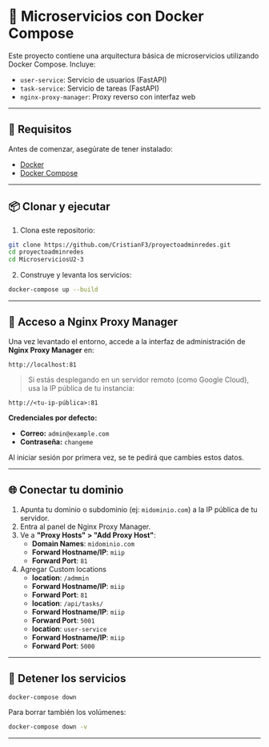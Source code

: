 
# 🧩 Microservicios con Docker Compose

Este proyecto contiene una arquitectura básica de microservicios utilizando Docker Compose. Incluye:

- `user-service`: Servicio de usuarios (FastAPI)
- `task-service`: Servicio de tareas (FastAPI)
- `nginx-proxy-manager`: Proxy reverso con interfaz web 

---

## 🚀 Requisitos

Antes de comenzar, asegúrate de tener instalado:

- [Docker](https://docs.docker.com/get-docker/)
- [Docker Compose](https://docs.docker.com/compose/)

---

## 📦 Clonar y ejecutar

1. Clona este repositorio:

```bash
git clone https://github.com/CristianF3/proyectoadminredes.git
cd proyectoadminredes
cd MicroserviciosU2-3
```

2. Construye y levanta los servicios:

```bash
docker-compose up --build
```

---

## 🔐 Acceso a Nginx Proxy Manager

Una vez levantado el entorno, accede a la interfaz de administración de **Nginx Proxy Manager** en:

```
http://localhost:81
```

> Si estás desplegando en un servidor remoto (como Google Cloud), usa la IP pública de tu instancia:

```
http://<tu-ip-pública>:81
```

**Credenciales por defecto:**
- **Correo:** `admin@example.com`
- **Contraseña:** `changeme`

Al iniciar sesión por primera vez, se te pedirá que cambies estos datos.

---

## 🌐 Conectar tu dominio

1. Apunta tu dominio o subdominio (ej: `midominio.com`) a la IP pública de tu servidor.
2. Entra al panel de Nginx Proxy Manager.
3. Ve a **"Proxy Hosts" > "Add Proxy Host"**:
   - **Domain Names**: `midominio.com`
   - **Forward Hostname/IP**: `miip`
   - **Forward Port**: `81`
4. Agregar Custom locations
   - **location**:
    `/admmin`
   - **Forward Hostname/IP**: `miip`
   - **Forward Port**: `81`
   - **location**:
    `/api/tasks/`
   - **Forward Hostname/IP**: `miip`
   - **Forward Port**: `5001`
   - **location**:
    `user-service`
   - **Forward Hostname/IP**: `miip`
   - **Forward Port**: `5000`
---

## 🧹 Detener los servicios

```bash
docker-compose down
```

Para borrar también los volúmenes:

```bash
docker-compose down -v
```

---

